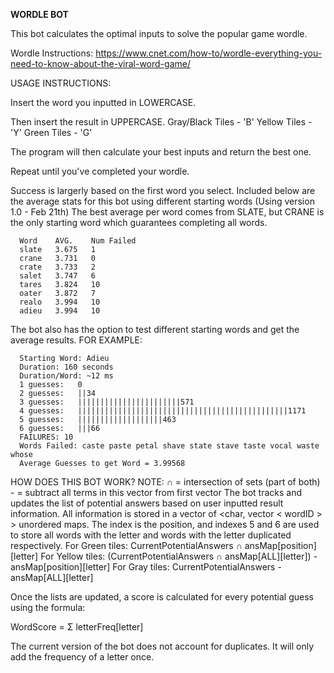 **WORDLE BOT**

This bot calculates the optimal inputs to solve the popular game wordle.

Wordle Instructions: https://www.cnet.com/how-to/wordle-everything-you-need-to-know-about-the-viral-word-game/

USAGE INSTRUCTIONS:

Insert the word you inputted in LOWERCASE.

Then insert the result in UPPERCASE.
Gray/Black Tiles - 'B'
Yellow Tiles - 'Y'
Green Tiles - 'G'

The program will then calculate your best inputs and return the best one.

Repeat until you've completed your wordle.

Success is largerly based on the first word you select. Included below are the average stats for this bot using different
starting words (Using version 1.0 - Feb 21th) The best average per word comes from SLATE, but CRANE is the only starting word 
which guarantees completing all words.

      Word    AVG.    Num Failed
      slate   3.675   1
      crane   3.731   0
      crate   3.733   2
      salet   3.747   6
      tares   3.824   10
      oater   3.872   7
      realo   3.994   10
      adieu   3.994   10

The bot also has the option to test different starting words and get the average results. FOR EXAMPLE:

      Starting Word: Adieu
      Duration: 160 seconds
      Duration/Word: ~12 ms
      1 guesses:   0
      2 guesses:   ||34
      3 guesses:   |||||||||||||||||||||||571
      4 guesses:   |||||||||||||||||||||||||||||||||||||||||||||||1171
      5 guesses:   |||||||||||||||||||463
      6 guesses:   |||66
      FAILURES: 10
      Words Failed: caste paste petal shave state stave taste vocal waste whose 
      Average Guesses to get Word = 3.99568

HOW DOES THIS BOT WORK?
NOTE: ∩ = intersection of sets (part of both)
      - = subtract all terms in this vector from first vector
The bot tracks and updates the list of potential answers based on user inputted result information.
All information is stored in a vector of <char, vector < wordID > > unordered maps. 
The index is the position, and indexes 5 and 6 are used to store all words with the letter and words with the letter duplicated respectively.
For Green tiles: CurrentPotentialAnswers ∩ ansMap[position][letter]
For Yellow tiles: (CurrentPotentialAnswers ∩ ansMap[ALL][letter]) - ansMap[position][letter]
For Gray tiles: CurrentPotentialAnswers - ansMap[ALL][letter]

Once the lists are updated, a score is calculated for every potential guess using the formula:

WordScore = Σ letterFreq[letter]

The current version of the bot does not account for duplicates. It will only add the frequency of a letter once.





